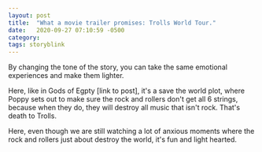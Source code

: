 ```yaml
---
layout: post
title:  "What a movie trailer promises: Trolls World Tour."
date:   2020-09-27 07:10:59 -0500
category: 
tags: storyblink
---
```

By changing the tone of the story, you can take the same emotional experiences and make them lighter.

Here, like in Gods of Egpty [link to post], it's a save the world plot, where Poppy sets out to make sure the rock and rollers don't get all 6 strings, because when they do, they will destroy all music that isn't rock. That's death to Trolls.

Here, even though we are still watching a lot of anxious moments where the rock and rollers just about destroy the world, it's fun and light hearted.